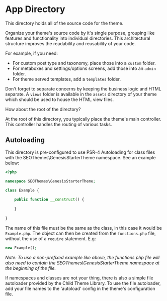 # App Directory

This directory holds all of the source code for the theme.

Organize your theme's source code by it's single purpose, grouping like features and functionality into individual directories. This architectural structure improves the readability and reusability of your code.

For example, if you need:
 
- For custom post type and taxonomy, place those into a `custom` folder.  
- For metaboxes and settings/options screens, add those into an `admin` folder. 
- For theme served templates, add a `templates` folder.

Don't forget to separate concerns by keeping the business logic and HTML separate.  A `views` folder is available in the `assets` directory of your theme which should be used to house the HTML view files.
 
How about the root of the directory?

At the root of this directory, you typically place the theme's main controller.  This controller handles the routing of various tasks.

## Autoloading

This directory is pre-configured to use PSR-4 Autoloading for class files with the SEOThemes\GenesisStarterTheme namespace. See an example below:

```php
<?php

namespace SEOThemes\GenesisStarterTheme;

class Example {
	
	public function __construct() {
		
	}
	
}
```

The name of this file must be the same as the class, in this case it would be `Example.php`. The object can then be created from the `functions.php` file, without the use of a `require` statement. E.g:

```php
new Example();
``` 

*Note: To use a non-prefixed example like above, the functions.php file will also need to contain the SEOThemes\GenesisStarterTheme namespace at the beginning of the file.* 

If namespaces and classes are not your thing, there is also a simple file autoloader provided by the Child Theme Library. To use the file autoloader, add your file names to the 'autoload' config in the theme's configuration file.
    
